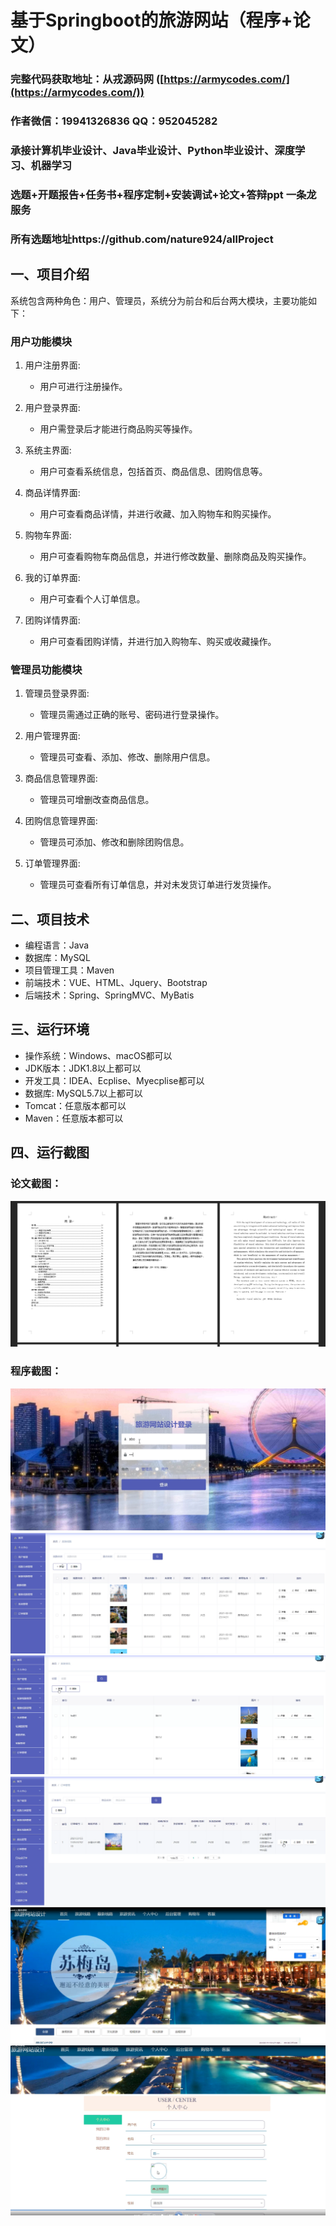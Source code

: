 基于Springboot的旅游网站（程序+论文）
=
### 完整代码获取地址：从戎源码网 ([https://armycodes.com/](https://armycodes.com/))
### 作者微信：19941326836  QQ：952045282 
### 承接计算机毕业设计、Java毕业设计、Python毕业设计、深度学习、机器学习
### 选题+开题报告+任务书+程序定制+安装调试+论文+答辩ppt 一条龙服务
### 所有选题地址https://github.com/nature924/allProject

一、项目介绍
---
系统包含两种角色：用户、管理员，系统分为前台和后台两大模块，主要功能如下：

### 用户功能模块
1. 用户注册界面:
   - 用户可进行注册操作。

2. 用户登录界面:
   - 用户需登录后才能进行商品购买等操作。

3. 系统主界面:
   - 用户可查看系统信息，包括首页、商品信息、团购信息等。

4. 商品详情界面:
   - 用户可查看商品详情，并进行收藏、加入购物车和购买操作。

5. 购物车界面:
   - 用户可查看购物车商品信息，并进行修改数量、删除商品及购买操作。

6. 我的订单界面:
   - 用户可查看个人订单信息。

7. 团购详情界面:
   - 用户可查看团购详情，并进行加入购物车、购买或收藏操作。

### 管理员功能模块
1. 管理员登录界面:
   - 管理员需通过正确的账号、密码进行登录操作。

2. 用户管理界面:
   - 管理员可查看、添加、修改、删除用户信息。

3. 商品信息管理界面:
   - 管理员可增删改查商品信息。

4. 团购信息管理界面:
   - 管理员可添加、修改和删除团购信息。

5. 订单管理界面:
   - 管理员可查看所有订单信息，并对未发货订单进行发货操作。


二、项目技术
---
- 编程语言：Java
- 数据库：MySQL
- 项目管理工具：Maven
- 前端技术：VUE、HTML、Jquery、Bootstrap
- 后端技术：Spring、SpringMVC、MyBatis

三、运行环境
---
- 操作系统：Windows、macOS都可以
- JDK版本：JDK1.8以上都可以
- 开发工具：IDEA、Ecplise、Myecplise都可以
- 数据库: MySQL5.7以上都可以
- Tomcat：任意版本都可以
- Maven：任意版本都可以

四、运行截图
---
### 论文截图：
![image/1.png](limage/1.png)

### 程序截图：
![image/1.png](image/1.png)
![image/1.png](image/2.png)
![image/1.png](image/3.png)
![image/1.png](image/4.png)
![image/1.png](image/5.png)
![image/1.png](image/6.png)




